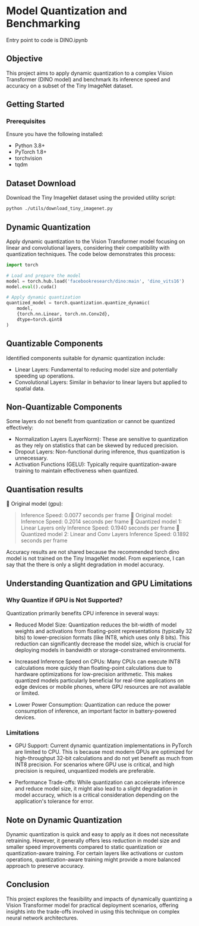 # Model Quantization and Benchmarking

Entry point to code is DINO.ipynb

## Objective

This project aims to apply dynamic quantization to a complex Vision Transformer (DINO model) and benchmark its inference speed and accuracy on a subset of the Tiny ImageNet dataset.

## Getting Started

### Prerequisites

Ensure you have the following installed:

- Python 3.8+
- PyTorch 1.8+
- torchvision
- tqdm

## Dataset Download

Download the Tiny ImageNet dataset using the provided utility script:

```bash
python ./utils/download_tiny_imagenet.py
```

## Dynamic Quantization

Apply dynamic quantization to the Vision Transformer model focusing on linear and convolutional layers, considering their compatibility with quantization techniques. The code below demonstrates this process:

```python
import torch

# Load and prepare the model
model = torch.hub.load('facebookresearch/dino:main', 'dino_vits16')
model.eval().cuda()

# Apply dynamic quantization
quantized_model = torch.quantization.quantize_dynamic(
    model,
    {torch.nn.Linear, torch.nn.Conv2d},
    dtype=torch.qint8
)
```

## Quantizable Components

Identified components suitable for dynamic quantization include:

- Linear Layers: Fundamental to reducing model size and potentially speeding up operations.
- Convolutional Layers: Similar in behavior to linear layers but applied to spatial data.


## Non-Quantizable Components

Some layers do not benefit from quantization or cannot be quantized effectively:

- Normalization Layers (LayerNorm): These are sensitive to quantization as they rely on statistics that can be skewed by reduced precision.
- Dropout Layers: Non-functional during inference, thus quantization is unnecessary.
- Activation Functions (GELU): Typically require quantization-aware training to maintain effectiveness when quantized.

## Quantisation results

🍩 Original model (gpu):
> Inference Speed: 0.0077 seconds per frame
🍩 Original model:
> Inference Speed: 0.2014 seconds per frame
🚀 Quantized model 1: Linear Layers only
> Inference Speed: 0.1940 seconds per frame
🌟 Quantized model 2: Linear and Conv Layers
> Inference Speed: 0.1892 seconds per frame

Accuracy results are not shared because the recommended torch dino model is not trained on the Tiny ImageNet model. From experience, I can say that the there is only a slight degradation in model accuracy.

## Understanding Quantization and GPU Limitations

### Why Quantize if GPU is Not Supported?

Quantization primarily benefits CPU inference in several ways:

- Reduced Model Size: Quantization reduces the bit-width of model weights and activations from floating-point representations (typically 32 bits) to lower-precision formats (like INT8, which uses only 8 bits). This reduction can significantly decrease the model size, which is crucial for deploying models in bandwidth or storage-constrained environments.

- Increased Inference Speed on CPUs: Many CPUs can execute INT8 calculations more quickly than floating-point calculations due to hardware optimizations for low-precision arithmetic. This makes quantized models particularly beneficial for real-time applications on edge devices or mobile phones, where GPU resources are not available or limited.

- Lower Power Consumption: Quantization can reduce the power consumption of inference, an important factor in battery-powered devices.

### Limitations

- GPU Support: Current dynamic quantization implementations in PyTorch are limited to CPU. This is because most modern GPUs are optimized for high-throughput 32-bit calculations and do not yet benefit as much from INT8 precision. For scenarios where GPU use is critical, and high precision is required, unquantized models are preferable.

- Performance Trade-offs: While quantization can accelerate inference and reduce model size, it might also lead to a slight degradation in model accuracy, which is a critical consideration depending on the application's tolerance for error.

## Note on Dynamic Quantization

Dynamic quantization is quick and easy to apply as it does not necessitate retraining. However, it generally offers less reduction in model size and smaller speed improvements compared to static quantization or quantization-aware training. For certain layers like activations or custom operations, quantization-aware training might provide a more balanced approach to preserve accuracy.

## Conclusion

This project explores the feasibility and impacts of dynamically quantizing a Vision Transformer model for practical deployment scenarios, offering insights into the trade-offs involved in using this technique on complex neural network architectures.
